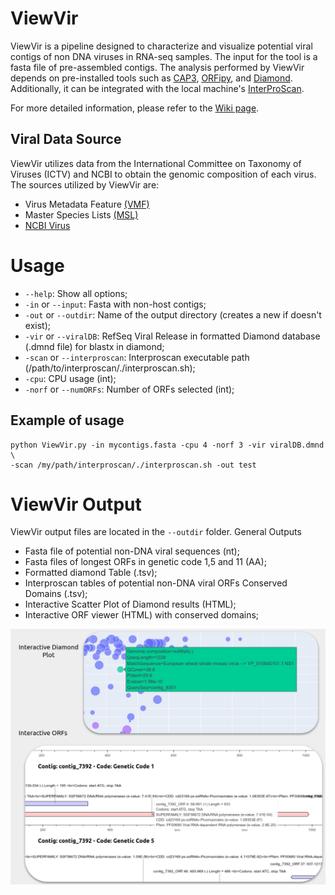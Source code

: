 # ViewVir

ViewVir is a pipeline designed to characterize and visualize potential viral contigs of non DNA viruses in RNA-seq samples. The input for the tool is a fasta file of pre-assembled contigs. The analysis performed by ViewVir depends on pre-installed tools such as [CAP3](https://faculty.sites.iastate.edu/xqhuang/cap3-and-pcap-sequence-and-genome-assembly-programs), [ORFipy](https://github.com/urmi-21/orfipy), and [Diamond](https://github.com/bbuchfink/diamond). Additionally, it can be integrated with the local machine's [InterProScan](https://github.com/ebi-pf-team/interproscan).

For more detailed information, please refer to the [Wiki page](https://github.com/gabrielvpina/ViewVir/wiki).

## Viral Data Source
ViewVir utilizes data from the International Committee on Taxonomy of Viruses (ICTV) and NCBI to obtain the genomic composition of each virus. The sources utilized by ViewVir are:
- Virus Metadata Feature [(VMF)](https://ictv.global/vmf)
- Master Species Lists [(MSL)](https://ictv.global/msl)
- [NCBI Virus](https://www.ncbi.nlm.nih.gov/labs/virus/vssi/)

# Usage
- `--help`: Show all options;
- `-in` or `--input`: Fasta with non-host contigs;
- `-out` or `--outdir`: Name of the output directory (creates a new if doesn't exist);
- `-vir` or `--viralDB`: RefSeq Viral Release in formatted Diamond database (.dmnd file) for blastx in diamond;
- `-scan` or `--interproscan`: Interproscan executable path (/path/to/interproscan/./interproscan.sh);
- `-cpu`: CPU usage (int);
- `-norf` or `--numORFs`: Number of ORFs selected (int);

## Example of usage

```
python ViewVir.py -in mycontigs.fasta -cpu 4 -norf 3 -vir viralDB.dmnd \
-scan /my/path/interproscan/./interproscan.sh -out test

```
# ViewVir Output
ViewVir output files are located in the `--outdir` folder.
General Outputs
- Fasta file of potential non-DNA viral sequences (nt);
- Fasta files of longest ORFs in genetic code 1,5 and 11 (AA);
- Formatted diamond Table (.tsv);
- Interproscan tables of potential non-DNA viral ORFs Conserved Domains (.tsv);
- Interactive Scatter Plot of Diamond results (HTML);
- Interactive ORF viewer (HTML) with conserved domains;

![alt text](https://github.com/gabrielvpina/my_images/blob/main/vvscreen.png)

